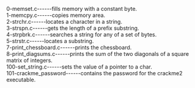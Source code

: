0-memset.c------fills memory with a constant byte.  
1-memcpy.c------copies memory area.  
2-strchr.c------locates a character in a string.  
3-strspn.c------gets the length of a prefix substring.  
4-strpbrk.c------searches a string for any of a set of bytes.  
5-strstr.c------locates a substring.  
7-print_chessboard.c------prints the chessboard.  
8-print_diagsums.c------prints the sum of the two diagonals of a square matrix of integers.  
100-set_string.c------sets the value of a pointer to a char.  
101-crackme_password------contains the password for the crackme2 executable.  
